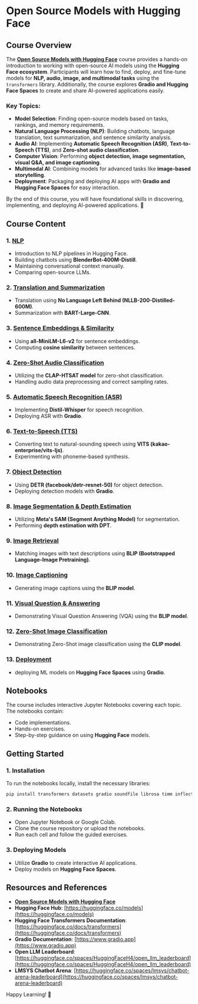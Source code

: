 # Open Source Models with Hugging Face

## Course Overview

The [**Open Source Models with Hugging Face**](https://www.deeplearning.ai/short-courses/open-source-models-hugging-face/) course provides a hands-on introduction to working with open-source AI models using the **Hugging Face ecosystem**. Participants will learn how to find, deploy, and fine-tune models for **NLP, audio, image, and multimodal tasks** using the `transformers` library. Additionally, the course explores **Gradio and Hugging Face Spaces** to create and share AI-powered applications easily.

### Key Topics:
- **Model Selection**: Finding open-source models based on tasks, rankings, and memory requirements.
- **Natural Language Processing (NLP)**: Building chatbots, language translation, text summarization, and sentence similarity analysis.
- **Audio AI**: Implementing **Automatic Speech Recognition (ASR)**, **Text-to-Speech (TTS)**, and **Zero-shot audio classification**.
- **Computer Vision**: Performing **object detection, image segmentation, visual Q&A, and image captioning**.
- **Multimodal AI**: Combining models for advanced tasks like **image-based storytelling**.
- **Deployment**: Packaging and deploying AI apps with **Gradio and Hugging Face Spaces** for easy interaction.

By the end of this course, you will have foundational skills in discovering, implementing, and deploying AI-powered applications. 🚀


## Course Content

### 1. [**NLP**](https://github.com/michaWorku/Open-Source-Models-with-HuggingFace/blob/main/L2_NLP.ipynb)
- Introduction to NLP pipelines in Hugging Face.
- Building chatbots using **BlenderBot-400M-Distill**.
- Maintaining conversational context manually.
- Comparing open-source LLMs.

### 2. [**Translation and Summarization**](https://github.com/michaWorku/Open-Source-Models-with-HuggingFace/blob/main/L3_Translation_and_Summarization.ipynb)
- Translation using **No Language Left Behind (NLLB-200-Distilled-600M)**.
- Summarization with **BART-Large-CNN**.

### 3. [**Sentence Embeddings & Similarity**](https://github.com/michaWorku/Open-Source-Models-with-HuggingFace/blob/main/L4_Sentence_Embeddings.ipynb)
- Using **all-MiniLM-L6-v2** for sentence embeddings.
- Computing **cosine similarity** between sentences.

### 4. [**Zero-Shot Audio Classification**](https://github.com/michaWorku/Open-Source-Models-with-HuggingFace/blob/main/L5_Zero-Shot_Audio_Classification.ipynb)
- Utilizing the **CLAP-HTSAT model** for zero-shot classification.
- Handling audio data preprocessing and correct sampling rates.

### 5. [**Automatic Speech Recognition (ASR)**](https://github.com/michaWorku/Open-Source-Models-with-HuggingFace/blob/main/L6_Automatic_Speech_Recognition.ipynb)
- Implementing **Distil-Whisper** for speech recognition.
- Deploying ASR with **Gradio**.

### 6. [**Text-to-Speech (TTS)**](https://github.com/michaWorku/Open-Source-Models-with-HuggingFace/blob/main/L7_Text_to_Speech.ipynb)
- Converting text to natural-sounding speech using **VITS (kakao-enterprise/vits-ljs)**.
- Experimenting with phoneme-based synthesis.

### 7. [**Object Detection**](https://github.com/michaWorku/Open-Source-Models-with-HuggingFace/tree/main/L8_Object_Detection)
- Using **DETR (facebook/detr-resnet-50)** for object detection.
- Deploying detection models with **Gradio**.

### 8. [**Image Segmentation & Depth Estimation**](https://github.com/michaWorku/Open-Source-Models-with-HuggingFace/tree/main/L9_Segmentation)
- Utilizing **Meta's SAM (Segment Anything Model)** for segmentation.
- Performing **depth estimation with DPT**.

### 9. [**Image Retrieval**](https://github.com/michaWorku/Open-Source-Models-with-HuggingFace/blob/main/L10_image_retrieval.ipynb)
- Matching images with text descriptions using **BLIP (Bootstrapped Language-Image Pretraining)**.

### 10. [**Image Captioning**](https://github.com/michaWorku/Open-Source-Models-with-HuggingFace/blob/main/L11_image_captioning.ipynb)
- Generating image captions using the **BLIP model**.

### 11. [**Visual Question & Answering**](https://github.com/michaWorku/Open-Source-Models-with-HuggingFace/blob/main/L12_visual_q_and_a.ipynb)
- Demonstrating Visual Question Answering (VQA) using the **BLIP model**.

### 12. [**Zero-Shot Image Classification**](https://github.com/michaWorku/Open-Source-Models-with-HuggingFace/blob/main/L13_Zero_Shot_Image_Classification.ipynb)
- Demonstrating Zero-Shot image classification using the **CLIP model**.

### 13. [**Deployment**](https://github.com/michaWorku/Open-Source-Models-with-HuggingFace/tree/main/Deployment)
- deploying ML models on **Hugging Face Spaces** using **Gradio**.


## Notebooks
The course includes interactive Jupyter Notebooks covering each topic. The notebooks contain:
- Code implementations.
- Hands-on exercises.
- Step-by-step guidance on using **Hugging Face** models.


## Getting Started

### 1. **Installation**
To run the notebooks locally, install the necessary libraries:
```bash
pip install transformers datasets gradio soundfile librosa timm inflect phonemizer sentence-transformers
```


### 2. **Running the Notebooks**
- Open Jupyter Notebook or Google Colab.
- Clone the course repository or upload the notebooks.
- Run each cell and follow the guided exercises.

### 3. **Deploying Models**
- Utilize **Gradio** to create interactive AI applications.
- Deploy models on **Hugging Face Spaces**.



## Resources and References
- [**Open Source Models with Hugging Face**](https://www.deeplearning.ai/short-courses/open-source-models-hugging-face/)
- **Hugging Face Hub**: [https://huggingface.co/models](https://huggingface.co/models)
- **Hugging Face Transformers Documentation**: [https://huggingface.co/docs/transformers](https://huggingface.co/docs/transformers)
- **Gradio Documentation**: [https://www.gradio.app](https://www.gradio.app)
- **Open LLM Leaderboard**: [https://huggingface.co/spaces/HuggingFaceH4/open_llm_leaderboard](https://huggingface.co/spaces/HuggingFaceH4/open_llm_leaderboard)
- **LMSYS Chatbot Arena**: [https://huggingface.co/spaces/lmsys/chatbot-arena-leaderboard](https://huggingface.co/spaces/lmsys/chatbot-arena-leaderboard)

Happy Learning! 🚀

